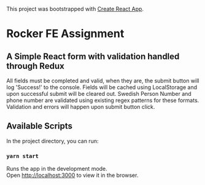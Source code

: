 This project was bootstrapped with [Create React App](https://github.com/facebook/create-react-app).

# Rocker FE Assignment

## A Simple React form with validation handled through Redux
All fields must be completed and valid, when they are, the submit button will log 'Success!' to the console. Fields will be cached using LocalStorage and upon successful submit will be cleared out. Swedish Person Number and phone number are validated using existing regex patterns for these formats. Validation and errors will happen upon submit button click.

## Available Scripts

In the project directory, you can run:

### `yarn start`

Runs the app in the development mode.<br />
Open [http://localhost:3000](http://localhost:3000) to view it in the browser.


